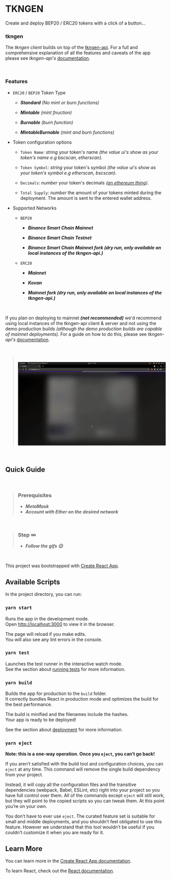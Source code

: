 # TKNGEN

Create and deploy BEP20 / ERC20 tokens with a click of a button...

### tkngen

The *tkngen client* builds on top of the [tkngen-api](https://github.com/sntsabode/tkngen-api). For a full and comprehensive explanation of all the features and caveats of the app please see *tkngen-api's* [documentation](https://github.com/sntsabode/tkngen-api#readme).

<br/>

### Features

* `ERC20` / `BEP20` Token Type
  
  * ***Standard*** *(No mint or burn functions)*

  * ***Mintable*** *(mint fnuction)*

  * ***Burnable*** *(burn function)*

  * ***MintableBurnable*** *(mint and burn functions)*

* Token configuration options

  * `Token Name`: *string* your token's name *(the value ui's show as your token's name e.g bscscan, etherscan)*.

  * `Token Symbol`: *string* your token's symbol *(the value ui's show as your token's symbol e.g etherscan, bscscan)*.

  * `Decimals`: *number* your token's decimals *([an ethereum thing](https://docs.openzeppelin.com/contracts/3.x/erc20#a-note-on-decimals))*.

  * `Total Supply`: *number* the amount of your tokens minted during the deployment. The amount is sent to the entered wallet address.

* Supported Networks

  * `BEP20`

    * ***Binance Smart Chain Mainnet***

    * ***Binance Smart Chain Testnet***

    * ***Binance Smart Chain Mainnet fork (dry run, only available on local instances of the tkngen-api.)***


  * `ERC20`

    * ***Mainnet***

    * ***Kovan***

    * ***Mainnet fork (dry run, only available on local instances of the tkngen-api.)***

<br/>

If you plan on deploying to mainnet ***(not recommended)*** we'd recommend using local instances of the tkngen-api client & server and not using the demo production builds *(although the demo production builds are capable of mainnet deployments)*. For a guide on how to do this, please see *tkngen-api's* [documentation](https://github.com/sntsabode/tkngen-api#readme).

<br/>

> <img src="./misc/sc1.gif" alt=""/>
> <img src="./misc/sc2.gif" alt=""/>

<br/>

## Quick Guide

<br/>

> ### Prerequisites
>
> * ***MetaMask***
> * ***Account with Ether on the desired network***

<br/>

> ### Step ∞
> * ***Follow the gifs 😉***

<br/>

This project was bootstrapped with [Create React App](https://github.com/facebook/create-react-app).

## Available Scripts

In the project directory, you can run:

### `yarn start`

Runs the app in the development mode.\
Open [http://localhost:3000](http://localhost:3000) to view it in the browser.

The page will reload if you make edits.\
You will also see any lint errors in the console.

### `yarn test`

Launches the test runner in the interactive watch mode.\
See the section about [running tests](https://facebook.github.io/create-react-app/docs/running-tests) for more information.

### `yarn build`

Builds the app for production to the `build` folder.\
It correctly bundles React in production mode and optimizes the build for the best performance.

The build is minified and the filenames include the hashes.\
Your app is ready to be deployed!

See the section about [deployment](https://facebook.github.io/create-react-app/docs/deployment) for more information.

### `yarn eject`

**Note: this is a one-way operation. Once you `eject`, you can’t go back!**

If you aren’t satisfied with the build tool and configuration choices, you can `eject` at any time. This command will remove the single build dependency from your project.

Instead, it will copy all the configuration files and the transitive dependencies (webpack, Babel, ESLint, etc) right into your project so you have full control over them. All of the commands except `eject` will still work, but they will point to the copied scripts so you can tweak them. At this point you’re on your own.

You don’t have to ever use `eject`. The curated feature set is suitable for small and middle deployments, and you shouldn’t feel obligated to use this feature. However we understand that this tool wouldn’t be useful if you couldn’t customize it when you are ready for it.

## Learn More

You can learn more in the [Create React App documentation](https://facebook.github.io/create-react-app/docs/getting-started).

To learn React, check out the [React documentation](https://reactjs.org/).
